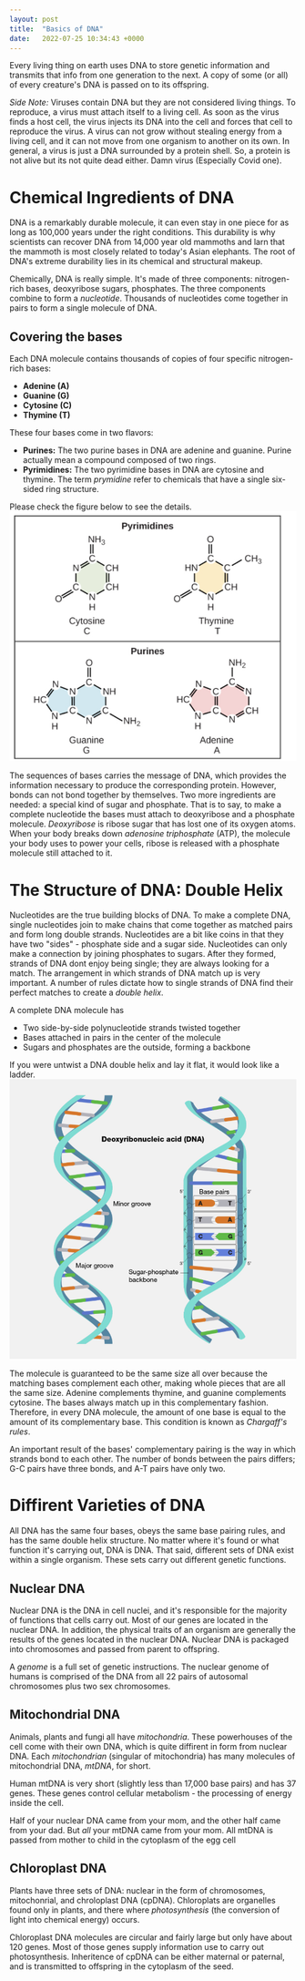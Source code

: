 ```yaml
---
layout: post
title:  "Basics of DNA"
date:   2022-07-25 10:34:43 +0000
--- 
```


Every living thing on earth uses DNA to store genetic information and transmits that info from one generation to the next. A copy of some (or all) of every creature's DNA is passed on to its offspring. 

*Side Note:* Viruses contain DNA but they are not considered living things. To reproduce, a virus must attach itself to a living cell. As soon as the virus finds a host cell, the virus injects its DNA into the cell and forces that cell to reproduce the virus. A virus can not grow without stealing energy from a living cell, and it can not move from one organism to another on its own. In general, a virus is just a DNA surrounded by a protein shell. So, a protein is not alive but its not quite dead either. Damn virus (Especially Covid one).

# Chemical Ingredients of DNA

DNA is a remarkably durable molecule, it can even stay in one piece for as long as 100,000 years under the right conditions. This durability is why scientists can recover DNA from 14,000 year old mammoths and larn that the mammoth is most closely related to today's Asian elephants. The root of DNA's extreme durability lies in its chemical and structural makeup.


Chemically, DNA is really simple. It's made of three components: nitrogen-rich bases, deoxyribose sugars, phosphates. The three components combine to form a *nucleotide*. Thousands of nucleotides come together in pairs to form a single molecule of DNA. 

## Covering the bases

Each DNA molecule contains thousands of copies of four specific nitrogen-rich bases:

 - **Adenine (A)**
 - **Guanine (G)**
 - **Cytosine (C)**
 - **Thymine (T)**

These four bases come in two flavors:

 - **Purines:** The two purine bases in DNA are adenine and guanine. Purine actually mean a compound composed of two rings. 
 - **Pyrimidines:** The two pyrimidine bases in DNA are cytosine and thymine. The term *prymidine* refer to chemicals that have a single six-sided ring structure.

Please check the figure below to see the details.
![Chemical Structure of DNA bases](./images/chemical-bases.png "Chemical Structure of DNA bases")

The sequences of bases carries the message of DNA, which provides the information necessary to produce the corresponding protein.  However, bonds can not bond together by themselves. Two more ingredients are needed: a special kind of sugar and phosphate. 
That is to say, to make a complete nucleotide the bases must attach to deoxyribose and a phosphate molecule. *Deoxyribose* is ribose sugar that has lost one of its oxygen atoms. When your body breaks down  *adenosine triphosphate* (ATP), the molecule your body uses to power your cells, ribose is released with a phosphate molecule still attached to it.  
  
# The Structure of DNA: Double Helix

Nucleotides are the true building blocks of DNA. To make a complete DNA, single nucleotides join to make chains that come together as matched pairs and form long double strands. Nucleotides are a bit like coins in that they have two "sides" - phosphate side and a sugar side. Nucleotides can only make a connection by joining phosphates to sugars. 
After they formed, strands of DNA dont enjoy being single; they are always looking for a match. The arrangement in which strands of DNA match up is very important. A number of rules dictate how to single strands of DNA find their perfect matches to create a *double helix*.

A complete DNA molecule has
 - Two side-by-side polynucleotide strands twisted together
 - Bases attached in pairs in the center of the molecule
 - Sugars and phosphates are the outside, forming a backbone

If you were untwist a DNA double helix and lay it flat, it would look like a ladder. 
![The DNA double helix](../images/dna-double-helix.png "DNA double helix")


The molecule is guaranteed to be the same size all over because the matching bases complement each other, making whole pieces that are all the same size. Adenine complements thymine, and guanine complements cytosine. The bases always match up in this complementary fashion. Therefore, in every DNA molecule, the amount of one base is equal to the amount of its complementary base. This condition is known as *Chargaff's rules*.

An important result of the bases' complementary pairing is the  way in which strands bond to each other. The number of bonds between the pairs differs; G-C pairs have three bonds, and A-T pairs have only two. 

# Diffirent Varieties of DNA

All DNA has the same four bases, obeys the same base pairing rules, and has the same double helix structure. No matter where it's found or what function it's carrying out, DNA is DNA. That said, different sets of DNA exist within a single organism. These sets carry out different genetic functions.

## Nuclear DNA

Nuclear DNA is the DNA in cell nuclei, and it's responsible for the majority of functions that cells carry out. Most of our genes are located in the nuclear DNA. In addition, the physical traits of an organism are generally the results of the genes located in the nuclear DNA. Nuclear DNA is packaged into chromosomes and passed from parent to offspring. 

A *genome* is a full set of genetic instructions. The nuclear genome of humans is comprised of the DNA from all 22 pairs of autosomal chromosomes plus two sex chromosomes.

## Mitochondrial DNA

Animals, plants and fungi all have *mitochondria*. These powerhouses of the cell come with their own DNA, which is quite diffirent in form from nuclear DNA. Each *mitochondrian* (singular of mitochondria) has many molecules of mitochondrial DNA, *mtDNA*, for short. 

Human mtDNA is very short (slightly less than 17,000 base pairs) and has 37 genes. These genes control cellular metabolism - the processing of energy inside the cell. 

Half of your nuclear DNA came from your mom, and the other half came from your dad. But *all* your mtDNA came from your mom. All mtDNA is passed from mother to child in the cytoplasm of the egg cell

## Chloroplast DNA

Plants have three sets of DNA: nuclear in the form of chromosomes, mitochonrial, and chroloplast DNA (cpDNA). Chloroplats are organelles found only in plants, and there where *photosynthesis* (the conversion of light into chemical energy) occurs.

Chloroplast DNA molecules are circular and fairly large but only have about 120 genes. Most of those genes supply information use to carry out photosynthesis. Inheritence of cpDNA can be either maternal or paternal, and is transmitted to offspring in the cytoplasm of the seed.
